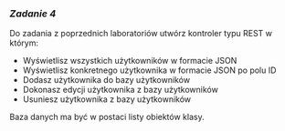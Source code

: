 ### _Zadanie 4_

Do zadania z poprzednich laboratoriów utwórz kontroler typu REST w którym:

- Wyświetlisz wszystkich użytkowników w formacie JSON
- Wyświetlisz konkretnego użytkownika w formacie JSON po polu ID
- Dodasz użytkownika do bazy użytkowników
- Dokonasz edycji użytkownika z bazy użytkowników
- Usuniesz użytkownika z bazy użytkowników

Baza danych ma być w postaci listy obiektów klasy.
